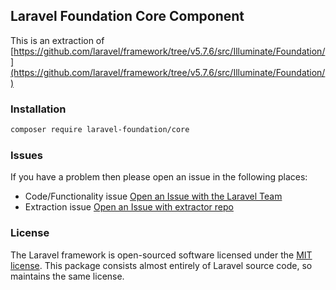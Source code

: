 ## Laravel Foundation Core Component

This is an extraction of [https://github.com/laravel/framework/tree/v5.7.6/src/Illuminate/Foundation/](https://github.com/laravel/framework/tree/v5.7.6/src/Illuminate/Foundation/)

### Installation

```bash
composer require laravel-foundation/core
```


### Issues

If you have a problem then please open an issue in the following places:

* Code/Functionality issue [Open an Issue with the Laravel Team](https://github.com/laravel/framework/issues/new/choose)
* Extraction issue [Open an Issue with extractor repo](https://github.com/laravel-foundation/readme/issues/new)


### License

The Laravel framework is open-sourced software licensed under the [MIT license](http://opensource.org/licenses/MIT). This package consists almost entirely of Laravel source code, so maintains the same license.
